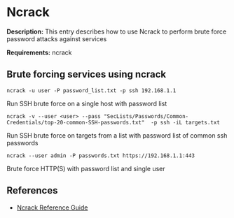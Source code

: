# Ncrack

**Description:** This entry describes how to use Ncrack to perform brute force password attacks against services

**Requirements:** ncrack

## Brute forcing services using ncrack

```
ncrack -u user -P password_list.txt -p ssh 192.168.1.1
```

Run SSH brute force on a single host with password list

```
ncrack -v --user <user> --pass "SecLists/Passwords/Common-Credentials/top-20-common-SSH-passwords.txt"  -p ssh -iL targets.txt
```

Run SSH brute force on targets from a list with password list of common ssh passwords

```
ncrack --user admin -P passwords.txt https://192.168.1.1:443
```

Brute force HTTP(S) with password list and single user
  
## References
* [Ncrack Reference Guide](https://nmap.org/ncrack/man.html)